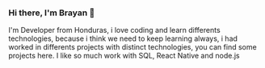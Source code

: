 ### Hi there, I'm Brayan 👋

I'm Developer from Honduras, i love coding and learn differents technologies, because  i think we need to keep learning always, i had worked in differents projects with distinct technologies, you can find some projects here. I like so much work with SQL, React Native and node.js

<!--
**brayan200014/brayan200014** is a ✨ _special_ ✨ repository because its `README.md` (this file) appears on your GitHub profile.

Here are some ideas to get you started:

- 🔭 I’m currently working on ...
- 🌱 I’m currently learning ...
- 👯 I’m looking to collaborate on ...
- 🤔 I’m looking for help with ...
- 💬 Ask me about ...
- 📫 How to reach me: ...
- 😄 Pronouns: ...
- ⚡ Fun fact: ...
-->
